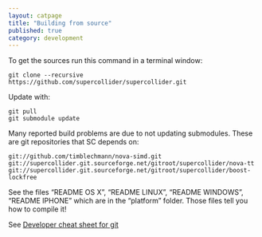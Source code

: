 ```yaml
---
layout: catpage
title: "Building from source"
published: true
category: development
---
```


To get the sources run this command in a terminal window:

	git clone --recursive https://github.com/supercollider/supercollider.git

Update with:

	git pull
	git submodule update

Many reported build problems are due to not updating submodules.  These are git repositories that SC depends on:

	git://github.com/timblechmann/nova-simd.git
    git://supercollider.git.sourceforge.net/gitroot/supercollider/nova-tt
    git://supercollider.git.sourceforge.net/gitroot/supercollider/boost-lockfree


See the files “README OS X”, “README LINUX”, “README WINDOWS”, “README IPHONE” which are in the “platform” folder. Those files tell you how to compile it!

See [Developer cheat sheet for git](developer-cheat-sheet-for-git.html)
